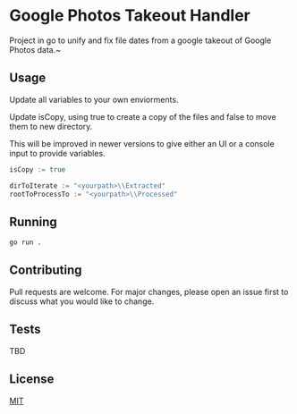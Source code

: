 # Google Photos Takeout Handler

Project in go to unify and fix file dates from a google takeout of Google Photos data.~

## Usage

Update all variables to your own enviorments.

Update isCopy, using true to create a copy of the files and false to move them to new directory.

This will be improved in newer versions to give either an UI or a console input to provide variables.

```go
isCopy := true

dirToIterate := "<yourpath>\\Extracted"
rootToProcessTo := "<yourpath>\\Processed"
```

## Running

```bash
go run .
```

## Contributing

Pull requests are welcome. For major changes, please open an issue first
to discuss what you would like to change.

## Tests

TBD

## License

[MIT](https://choosealicense.com/licenses/mit/)